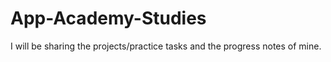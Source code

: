 # App-Academy-Studies
I will be sharing the projects/practice tasks and the progress notes of mine.
